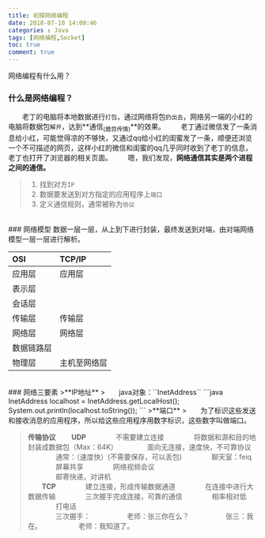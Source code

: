 ```yaml
---
title: 初探网络编程
date: 2018-07-10 14:09:46
categories : Java
tags: [网络编程,Socket]
toc: true
comment: true
---
```

网络编程有什么用？
<!--more-->
### 什么是网络编程？
&ensp;&ensp;&ensp;&ensp;老丁的电脑将本地数据进行``打包``，通过网络将包``扔出去``，网络另一端的小红的电脑将数据包``解开``，达到**通信<sub>(眉目传情)</sub>**的效果。
&ensp;&ensp;&ensp;&ensp;老丁通过微信发了一条消息给小红，可能觉得凉的不够快，又通过qq给小红的闺蜜发了一条，顺便还浏览一个不可描述的网页，这样小红的微信和闺蜜的qq几乎同时收到了老丁的信息，老丁也打开了浏览器的相关页面。
&ensp;&ensp;&ensp;&ensp;嗯，我们发现，**网络通信其实是两个进程之间的通信。**

> 1. 找到对方``IP``
> 2. 数据要发送到对方指定的应用程序上``端口``
> 3. 定义通信规则，通常被称为``协议``

<br>
### 网络模型
数据一层一层，从上到下进行封装，最终发送到对端，由对端网络模型一层一层进行解析。

|  OSI        |  TCP/IP  |
| :--------   | :-----  |
|应用层       | 应用层|
|表示层       ||
|会话层       ||
|传输层       |传输层|
|网络层       |网络层|
|数据链路层   ||
|物理层       |主机至网络层|

<br>
### 网络三要素
>**IP地址**
>&ensp;&ensp;&ensp;&ensp;java对象：``InetAddress``
```java
InetAddress localhost = InetAddress.getLocalHost();
System.out.println(localhost.toString());
```
>**端口**
>&ensp;&ensp;&ensp;&ensp;为了标识这些发送和接收消息的应用程序，所以给这些应用程序用数字标识，这些数字叫做端口。

>**传输协议**
>&ensp;&ensp;&ensp;&ensp;**UDP**
>&ensp;&ensp;&ensp;&ensp;&ensp;&ensp;&ensp;&ensp;不需要建立连接
>&ensp;&ensp;&ensp;&ensp;&ensp;&ensp;&ensp;&ensp;将数据和源和目的地封装成数据包（Max：64K）
>&ensp;&ensp;&ensp;&ensp;&ensp;&ensp;&ensp;&ensp;面向无连接，速度快，不可靠协议<br>
>&ensp;&ensp;&ensp;&ensp;&ensp;&ensp;&ensp;&ensp;通常：（速度快）(不需要保存，可以丢包)
>&ensp;&ensp;&ensp;&ensp;&ensp;&ensp;&ensp;&ensp;聊天室：feiq
>&ensp;&ensp;&ensp;&ensp;&ensp;&ensp;&ensp;&ensp;屏幕共享
>&ensp;&ensp;&ensp;&ensp;&ensp;&ensp;&ensp;&ensp;网络视频会议<br>
>&ensp;&ensp;&ensp;&ensp;&ensp;&ensp;&ensp;&ensp;邮寄快递，对讲机
><br>
>&ensp;&ensp;&ensp;&ensp;**TCP**
>&ensp;&ensp;&ensp;&ensp;&ensp;&ensp;&ensp;&ensp;建立连接，形成传输数据通道
>&ensp;&ensp;&ensp;&ensp;&ensp;&ensp;&ensp;&ensp;在连接中进行大数据传输
>&ensp;&ensp;&ensp;&ensp;&ensp;&ensp;&ensp;&ensp;三次握手完成连接，可靠的通信
>&ensp;&ensp;&ensp;&ensp;&ensp;&ensp;&ensp;&ensp;相率相对低<br>
>&ensp;&ensp;&ensp;&ensp;&ensp;&ensp;&ensp;&ensp;打电话<br>
>&ensp;&ensp;&ensp;&ensp;&ensp;&ensp;&ensp;&ensp;三次握手：
>&ensp;&ensp;&ensp;&ensp;&ensp;&ensp;&ensp;&ensp;&ensp;&ensp;老师：张三你在么？
>&ensp;&ensp;&ensp;&ensp;&ensp;&ensp;&ensp;&ensp;&ensp;&ensp;张三：我在。
>&ensp;&ensp;&ensp;&ensp;&ensp;&ensp;&ensp;&ensp;&ensp;&ensp;老师：我知道了。

